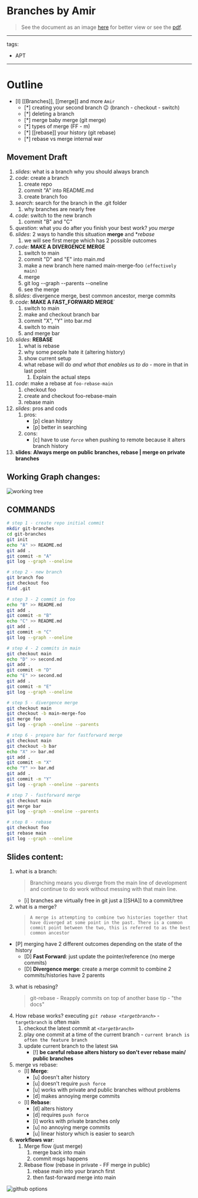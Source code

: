 # Branches by Amir

> See the document as an image [here](./Git_Branches.jpg) for better view or see the [pdf](./Git_Branches.pdf).

---

tags:

- APT

---

# Outline

- [I] [[Branches]], [[merge]] and more `Amir`
  - [*] creating your second branch 😉 (branch - checkout - switch)
  - [*] deleting a branch
  - [*] merge baby merge (git merge)
  - [*] types of merge (FF - m)
  - [*] [[rebase]] your history (git rebase)
  - [*] rebase vs merge internal war

## Movement Draft

1. _slides_: what is a branch why you should always branch
2. _code_: create a branch
   1. create repo
   2. commit "A" into README.md
   3. create branch foo
3. _search_: search for the branch in the .git folder
   1. why branches are nearly free
4. _code_: switch to the new branch
   1. commit "B" and "C"
5. _question_: what you do after you finish your best work? _you merge_
6. _slides_: 2 ways to handle this situation **merge** and \*_rebase_
   1. we will see first merge which has 2 possible outcomes
7. _code_: **MAKE A DIVERGENCE MERGE**
   1. switch to main
   2. commit "D" and "E" into main.md
   3. make a new branch here named main-merge-foo `(effectively main)`
   4. merge
   5. git log --graph --parents --oneline
   6. see the merge
8. _slides_: divergence merge, best common ancestor, merge commits
9. _code_: **MAKE A FAST_FORWARD MERGE**`
   1. switch to main
   2. make and checkout branch bar
   3. commit "X", "Y" into bar.md
   4. switch to main
   5. and merge bar
10. _slides_: **REBASE**
    1. what is rebase
    2. why some people hate it (altering history)
    3. show current setup
    4. what rebase will do _and what that enables us to do_ - more in that in last point
       1. Explain the actual steps
11. _code_: make a rebase at `foo-rebase-main`
    1. checkout foo
    2. create and checkout foo-rebase-main
    3. rebase main
12. _slides_: pros and cods
    1. pros:
       - [p] clean history
       - [p] better in searching
    2. cons:
       - [c] have to use _`force`_ when pushing to remote because it alters branch history
13. **slides**: **Always merge on public branches, rebase | merge on private branches**

## **Working Graph changes:**

![working tree](./working-tree.excalidraw.png)

## **COMMANDS**

```bash
# step 1 - create repo initial commit
mkdir git-branches
cd git-branches
git init
echo "A" >> README.md
git add .
git commit -m "A"
git log --graph --oneline

# step 2 - new branch
git branch foo
git checkout foo
find .git

# step 3 - 2 commit in foo
echo "B" >> README.md
git add .
git commit -m "B"
echo "C" >> README.md
git add .
git commit -m "C"
git log --graph --oneline

# step 4 - 2 commits in main
git checkout main
echo "D" >> second.md
git add .
git commit -m "D"
echo "E" >> second.md
git add .
git commit -m "E"
git log --graph --oneline

# step 5 - divergence merge
git checkout main
git checkout -b main-merge-foo
git merge foo
git log --graph --oneline --parents

# step 6 - prepare bar for fastforward merge
git checkout main
git checkout -b bar
echo "X" >> bar.md
git add .
git commit -m "X"
echo "Y" >> bar.md
git add .
git commit -m "Y"
git log --graph --oneline --parents

# step 7 - fastforward merge
git checkout main
git merge bar
git log --graph --oneline --parents

# step 8 - rebase
git checkout foo
git rebase main
git log --graph --oneline
```

## Slides content:

1.  what is a branch:
    > Branching means you diverge from the main line of development and continue to do work without messing with that main line.
    - [i] branches are virtually free in git just a [[SHA]] to a commit/tree
2.  what is a merge?
    >     A merge is attempting to combine two histories together that have diverged at some point in the past. There is a common commit point between the two, this is referred to as the best common ancestor

- [P] merging have 2 different outcomes depending on the state of the history
  - [D] **Fast Forward**: just update the pointer/reference (no merge commits)
  - [D] **Divergence merge**: create a merge commit to combine 2 commits/histories have 2 parents

3. what is rebasing?
   > git-rebase - Reapply commits on top of another base tip - "the docs"
4. How rebase works? executing _`git rebase <targetbranch>`_ - `targetbranch` is often main
   1. checkout the latest commit at _`<targetbranch>`_
   2. play one commit at a time of the current branch - `current branch is often the feature branch`
   3. update current branch to the latest `SHA`
      - [!] **be careful rebase alters history so don't ever rebase main/ public branches**
5. merge vs rebase:
   - [I] **Merge**:
     - [u] doesn't alter history
     - [u] doesn't require `push force`
     - [u] works with private and public branches without problems
     - [d] makes annoying merge commits
   - [I] **Rebase**:
     - [d] alters history
     - [d] requires `push force`
     - [i] works with private branches only
     - [u] no annoying merge commits
     - [u] linear history which is easier to search
6. **workflows war**:
   1. Merge flow (just merge)
      1. merge back into main
      2. commit msgs happens
   2. Rebase flow (rebase in private - FF merge in public)
      1. rebase main into your branch first
      2. then fast-forward merge into main

![github options](./github-options.png)
